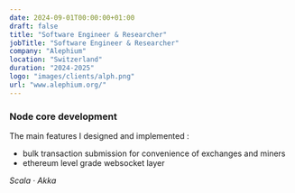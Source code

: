 ```yaml
---
date: 2024-09-01T00:00:00+01:00
draft: false
title: "Software Engineer & Researcher"
jobTitle: "Software Engineer & Researcher"
company: "Alephium"
location: "Switzerland"
duration: "2024-2025"
logo: "images/clients/alph.png"
url: "www.alephium.org/"
---
```

### Node core development


The main features I designed and implemented :
  - bulk transaction submission for convenience of exchanges and miners
  - ethereum level grade websocket layer

*Scala · Akka*
